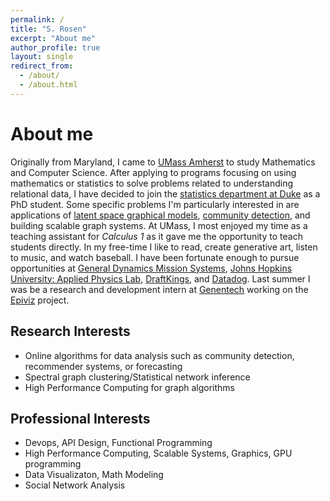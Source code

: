```yaml
---
permalink: /
title: "S. Rosen"
excerpt: "About me"
author_profile: true
layout: single
redirect_from: 
  - /about/
  - /about.html
---
```


About me
======

Originally from Maryland, I came to [UMass Amherst](https://www.umass.edu/) to study Mathematics and Computer Science. After applying to programs focusing on using mathematics or statistics to solve problems related to understanding relational data, I have decided to join the [statistics department at Duke](https://stat.duke.edu/) as a PhD student. Some specific problems I'm particularly interested in are applications of [latent space graphical models](/portfolio/rdpg-sampler), [community detection](/writings/two-truths), and building scalable graph systems. At UMass, I most enjoyed my time as a teaching assistant for *Calculus 1* as it gave me the opportunity to teach students directly. In my free-time I like to read, create generative art, listen to music, and watch baseball. I have been fortunate enough to pursue opportunities at [General Dynamics Mission Systems](https://gdmissionsystems.com/), [Johns Hopkins University: Applied Physics Lab](https://www.jhuapl.edu/), [DraftKings](https://www.draftkings.com/), and [Datadog](https://www.datadoghq.com). Last summer I was be a research and development intern at [Genentech](https://www.gene.com) working on the [Epiviz](https://epiviz.github.io/) project.

Research Interests
------
* Online algorithms for data analysis such as community detection, recommender systems, or forecasting
* Spectral graph clustering/Statistical network inference
* High Performance Computing for graph algorithms

Professional Interests
------
* Devops, API Design, Functional Programming
* High Performance Computing, Scalable Systems, Graphics, GPU programming
* Data Visualizaton, Math Modeling
* Social Network Analysis
